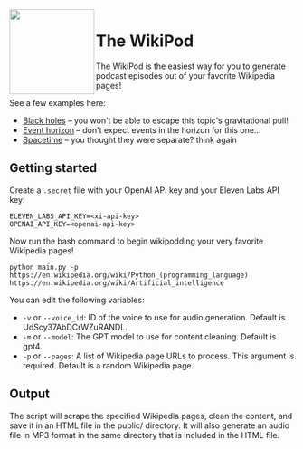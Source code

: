 <img align="left" src="https://upload.wikimedia.org/wikipedia/en/thumb/8/80/Wikipedia-logo-v2.svg/1200px-Wikipedia-logo-v2.svg.png" width="150">

# The WikiPod

The WikiPod is the easiest way for you to generate podcast episodes out of your favorite Wikipedia pages!

See a few examples here:

- [Black holes](https://kran.ai/wikipod/Black_hole) &ndash; you won't be able to escape this topic's gravitational pull!
- [Event horizon](https://kran.ai/wikipod/Event_horizon) &ndash; don't expect events in the horizon for this one...
- [Spacetime](https://kran.ai/wikipod/Spacetime) &ndash; you thought they were separate? think again

## Getting started

Create a `.secret` file with your OpenAI API key and your Eleven Labs API key:

```
ELEVEN_LABS_API_KEY=<xi-api-key>
OPENAI_API_KEY=<openai-api-key>
```

Now run the bash command to begin wikipodding your very favorite Wikipedia pages!

```
python main.py -p https://en.wikipedia.org/wiki/Python_(programming_language) https://en.wikipedia.org/wiki/Artificial_intelligence
```

You can edit the following variables:

- `-v` or `--voice_id`: ID of the voice to use for audio generation. Default is UdScy37AbDCrWZuRANDL.
- `-m` or `--model`: The GPT model to use for content cleaning. Default is gpt4.
- `-p` or `--pages`: A list of Wikipedia page URLs to process. This argument is required. Default is a random Wikipedia page.

## Output

The script will scrape the specified Wikipedia pages, clean the content, and save it in an HTML file in the public/ directory. It will also generate an audio file in MP3 format in the same directory that is included in the HTML file.

<br clear="left"/>
